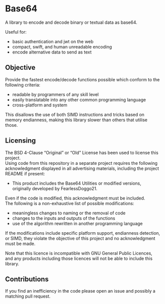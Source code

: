 # Base64
A library to encode and decode binary or textual data as base64.

Useful for:
- basic authentication and jwt on the web
- compact, swift, and human unreadable encoding
- encode alternative data to send as text

## Objective
Provide the fastest encode/decode functions possible which conform to the following criteria:
- readable by programmers of any skill level
- easily translatable into any other common programming language
- cross-platform and system

This disallows the use of both SIMD instructions and tricks based on memory endianness, making this library slower than others that utilise those.

## Licensing
The BSD 4-Clause “Original” or “Old” License has been used to license this project. \
Using code from this repository in a separate project requires the following acknowledgment displayed in all advertising materials, including the project README if present:
- This product includes the Base64 Utilities or modified versions, originally developed by FearlessDoggo21.

Even if the code is modified, this acknowledgment must be included. \
The following is a non-exhaustive list of possible modifications:
- meaningless changes to naming or the removal of code
- changes to the inputs and outputs of the functions
- use of the algorithm rewritten in another programming language

If the modifications include specific platform support, endianness detection, or SIMD, they violate the objective of this project and no acknowledgment must be made.

Note that this licence is incompatible with GNU General Public Licences, and any products including those licences will not be able to include this library.

## Contributions
If you find an inefficiency in the code please open an issue and possibly a matching pull request.
